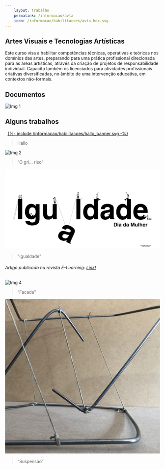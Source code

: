 ```yaml
---
    layout: trabalho
    permalink: /informacao/avta
    icon: /informacao/habilitacoes/avta_hex.svg
---
```


## Artes Visuais e Tecnologias Artísticas

Este curso visa a habilitar competências técnicas, operativas e teóricas nos domínios das artes, preparando para uma prática profissional direcionada para as áreas artísticas, através da criação de projetos de responsabilidade individual. Capacita também os licenciados para atividades profissionais criativas diversificadas, no âmbito de uma intervenção educativa, em contextos não-formais.

## Documentos

![Img 1](/assets/about/avta/canudo.jpg)


## Alguns trabalhos
&nbsp;
[{%- include /informacao/habilitacoes/hallo_banner.svg -%}](/projetos/hallo) &nbsp;
> Hallo

![Img 2](/assets/about/avta/avta1.jpg)
> “O gri… riso”

![Img 3](/assets/about/avta/avta2.jpg)
> "Igualdade" 

###### Artigo publicado na revista E-Learning: [Link!](https://parc.ipp.pt/index.php/elearning/article/view/4278)

![Img 4](/assets/about/avta/avta3.jpg)
> “Facada”

![Img 5](/assets/about/avta/avta4.jpg)
> “Suspensão”